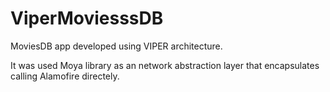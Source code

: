 # ViperMoviesssDB
MoviesDB app developed using VIPER architecture. 

It was used Moya library as an network abstraction layer that encapsulates calling Alamofire directely.
